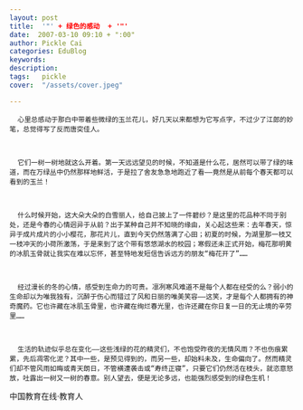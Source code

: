 ```yaml
---
layout: post  
title:  '"' + 绿色的感动  + '"'
date:  2007-03-10 09:10 + ":00" 
author: Pickle Cai  
categories: EduBlog  
keywords: 
description:   
tags:	pickle   
cover:  "/assets/cover.jpeg"  

---  
```

    
      心里总感动于那白中带着些微绿的玉兰花儿，好几天以来都想为它写点字，不过少了江郎的妙笔，总觉得写了反而唐突佳人。



      它们一树一树地就这么开着。第一天远远望见的时候，不知道是什么花，居然可以带了绿的味道，而在万绿丛中仍然那样地鲜活，于是拉了舍友急急地跑近了看——竟然是从前每个春天都可以看到的玉兰！



      什么时候开始，这大朵大朵的白雪丽人，给自己披上了一件碧纱？是这里的花品种不同于别处，还是今春的心情迥异于从前？出于某种自己并不知晓的缘由，关心起这些来：去年春天，惊异于成片成片的小小樱花，那花片儿，直到今天仍然落满了心田；初夏的时候，为湖里那一枝又一枝冲天的小荷所激荡，于是来到了这个带有悠悠湖水的校园；寒假还未正式开始，梅花那明黄的冰肌玉骨就让我实在难以忘怀，甚至特地发短信告诉远方的朋友“梅花开了”……



      经过漫长的冬的心情，感受到生命力的可贵。凛冽寒风难道不是每个人都在经受的么？弱小的生命却以为唯我独有，沉醉于伤心而错过了风和日丽的唯美笑容——这笑，才是每个人都拥有的神奇魔药。它也许藏在冰肌玉骨里，也许藏在绚烂春光里，也许还藏在你日复一日的无止境的辛劳里……



      生活的轨迹似乎总在变化——这些浅绿的花的精灵们，不也饱受昨夜的无情风雨？不也伤痕累累，先后凋零化泥？其中一些，是预见得到的，而另一些，却始料未及，生命偏向了。然而精灵们却不管风雨如晦或青天朗日，不管横遭袭击或“寿终正寝”，只要它们仍然活在枝头，就恣意怒放，吐露出一树又一树的春意。别人望去，便是无论多远，也能强烈感受到的绿色生机！



		    
 中国教育在线·教育人

